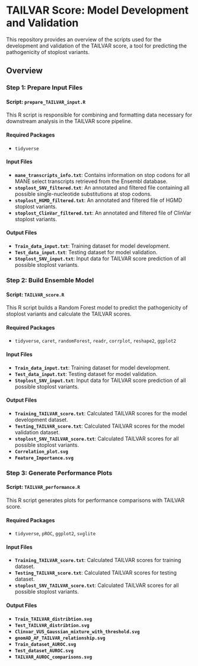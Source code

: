 # TAILVAR Score: Model Development and Validation

This repository provides an overview of the scripts used for the development and validation of the TAILVAR score, a tool for predicting the pathogenicity of stoplost variants.

## Overview

### Step 1: Prepare Input Files
#### Script: `prepare_TAILVAR_input.R`
This R script is responsible for combining and formatting data necessary for downstream analysis in the TAILVAR score pipeline.

#### Required Packages
- `tidyverse`

#### Input Files
- **`mane_transcripts_info.txt`**: Contains information on stop codons for all MANE select transcripts retrieved from the Ensembl database.
- **`stoplost_SNV_filtered.txt`**: An annotated and filtered file containing all possible single-nucleotide substitutions at stop codons.
- **`stoplost_HGMD_filtered.txt`**: An annotated and filtered file of HGMD stoplost variants.
- **`stoplost_ClinVar_filtered.txt`**: An annotated and filtered file of ClinVar stoplost variants.

#### Output Files
- **`Train_data_input.txt`**: Training dataset for model development.
- **`Test_data_input.txt`**: Testing dataset for model validation.
- **`Stoplost_SNV_input.txt`**: Input data for TAILVAR score prediction of all possible stoplost variants.

### Step 2: Build Ensemble Model
#### Script: `TAILVAR_score.R`
This R script builds a Random Forest model to predict the pathogenicity of stoplost variants and calculate the TAILVAR scores.

#### Required Packages
- `tidyverse`, `caret`, `randomForest`, `readr`, `corrplot`, `reshape2`, `ggplot2`

#### Input Files
- **`Train_data_input.txt`**: Training dataset for model development.
- **`Test_data_input.txt`**: Testing dataset for model validation.
- **`Stoplost_SNV_input.txt`**: Input data for TAILVAR score prediction of all possible stoplost variants.

#### Output Files
- **`Training_TAILVAR_score.txt`**: Calculated TAILVAR scores for the model development dataset.
- **`Testing_TAILVAR_score.txt`**: Calculated TAILVAR scores for the model validation dataset.
- **`stoplost_SNV_TAILVAR_score.txt`**: Calculated TAILVAR scores for all possible stoplost variants.
- **`Correlation_plot.svg`**
- **`Feature_Importance.svg`**

### Step 3: Generate Performance Plots
#### Script: `TAILVAR_performance.R`
This R script generates plots for performance comparisons with TAILVAR score.

#### Required Packages
- `tidyverse`, `pROC`, `ggplot2`, `svglite`

#### Input Files
- **`Training_TAILVAR_score.txt`**: Calculated TAILVAR scores for training dataset.
- **`Testing_TAILVAR_score.txt`**: Calculated TAILVAR scores for testing dataset.
- **`stoplost_SNV_TAILVAR_score.txt`**: Calculated TAILVAR scores for all possible stoplost variants.

#### Output Files
- **`Train_TAILVAR_distribtion.svg`**
- **`Test_TAILVAR_distribtion.svg`**
- **`Clinvar_VUS_Gaussian_mixture_with_threshold.svg`**
- **`gnomAD_AF_TAILVAR_relationship.svg`**
- **`Train_dataset_AUROC.svg`**
- **`Test_dataset_AUROC.svg`**
- **`TAILVAR_AUROC_comparisons.svg`**

